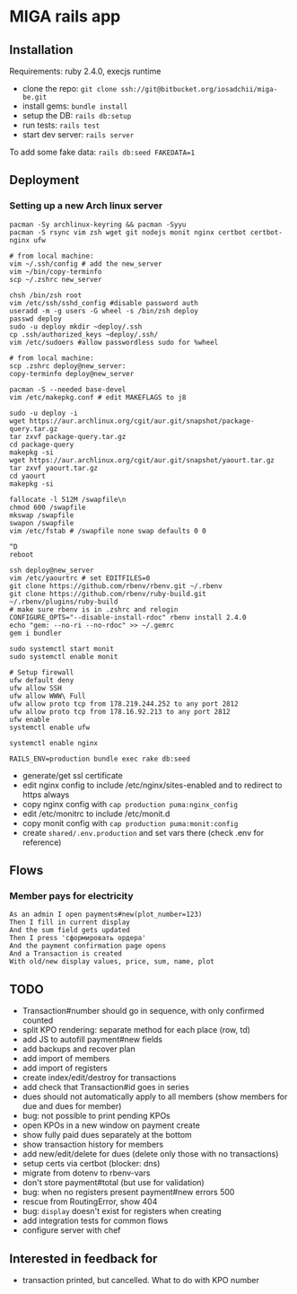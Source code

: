 # MIGA rails app

## Installation

Requirements: ruby 2.4.0, execjs runtime

* clone the repo: `git clone ssh://git@bitbucket.org/iosadchii/miga-be.git`
* install gems: `bundle install`
* setup the DB: `rails db:setup`
* run tests: `rails test`
* start dev server: `rails server`

To add some fake data: `rails db:seed FAKEDATA=1`

## Deployment

### Setting up a new Arch linux server

```
pacman -Sy archlinux-keyring && pacman -Syyu
pacman -S rsync vim zsh wget git nodejs monit nginx certbot certbot-nginx ufw

# from local machine:
vim ~/.ssh/config # add the new_server
vim ~/bin/copy-terminfo
scp ~/.zshrc new_server

chsh /bin/zsh root
vim /etc/ssh/sshd_config #disable password auth
useradd -m -g users -G wheel -s /bin/zsh deploy
passwd deploy
sudo -u deploy mkdir ~deploy/.ssh
cp .ssh/authorized_keys ~deploy/.ssh/
vim /etc/sudoers #allow passwordless sudo for %wheel

# from local machine:
scp .zshrc deploy@new_server:
copy-terminfo deploy@new_server

pacman -S --needed base-devel
vim /etc/makepkg.conf # edit MAKEFLAGS to j8

sudo -u deploy -i
wget https://aur.archlinux.org/cgit/aur.git/snapshot/package-query.tar.gz
tar zxvf package-query.tar.gz
cd package-query
makepkg -si
wget https://aur.archlinux.org/cgit/aur.git/snapshot/yaourt.tar.gz
tar zxvf yaourt.tar.gz
cd yaourt
makepkg -si

fallocate -l 512M /swapfile\n
chmod 600 /swapfile
mkswap /swapfile
swapon /swapfile
vim /etc/fstab # /swapfile none swap defaults 0 0

^D
reboot

ssh deploy@new_server
vim /etc/yaourtrc # set EDITFILES=0
git clone https://github.com/rbenv/rbenv.git ~/.rbenv
git clone https://github.com/rbenv/ruby-build.git ~/.rbenv/plugins/ruby-build
# make sure rbenv is in .zshrc and relogin
CONFIGURE_OPTS="--disable-install-rdoc" rbenv install 2.4.0
echo "gem: --no-ri --no-rdoc" >> ~/.gemrc
gem i bundler

sudo systemctl start monit
sudo systemctl enable monit

# Setup firewall
ufw default deny
ufw allow SSH
ufw allow WWW\ Full
ufw allow proto tcp from 178.219.244.252 to any port 2812
ufw allow proto tcp from 178.16.92.213 to any port 2812
ufw enable
systemctl enable ufw

systemctl enable nginx

RAILS_ENV=production bundle exec rake db:seed

```

* generate/get ssl certificate
* edit nginx config to include /etc/nginx/sites-enabled and to redirect to https always
* copy nginx config with `cap production puma:nginx_config`
* edit /etc/monitrc to include /etc/monit.d
* copy monit config with `cap production puma:monit:config`
* create `shared/.env.production` and set vars there (check .env for reference)


## Flows

### Member pays for electricity

    As an admin I open payments#new(plot_number=123)
    Then I fill in current display
    And the sum field gets updated
    Then I press 'сформировать ордера'
    And the payment confirmation page opens
    And a Transaction is created
    With old/new display values, price, sum, name, plot


## TODO

* Transaction#number should go in sequence, with only confirmed counted
* split KPO rendering: separate method for each place (row, td)
* add JS to autofill payment#new fields
* add backups and recover plan
* add import of members
* add import of registers
* create index/edit/destroy for transactions
* add check that Transaction#id goes in series
* dues should not automatically apply to all members (show members for due and dues for member)
* bug: not possible to print pending KPOs
* open KPOs in a new window on payment create
* show fully paid dues separately at the bottom
* show transaction history for members
* add new/edit/delete for dues (delete only those with no transactions)
* setup certs via certbot (blocker: dns)
* migrate from dotenv to rbenv-vars
* don't store payment#total (but use for validation)
* bug: when no registers present payment#new errors 500
* rescue from RoutingError, show 404
* bug: `display` doesn't exist for registers when creating
* add integration tests for common flows
* configure server with chef

## Interested in feedback for

* transaction printed, but cancelled. What to do with KPO number
